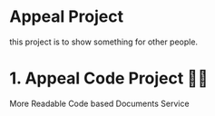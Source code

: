 # Appeal Project

this project is to show something for other people.

# 1. Appeal Code Project 🧑‍💻

More Readable Code based Documents Service
